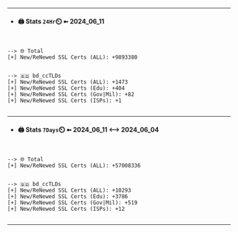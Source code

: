 

---
- #### 🖨️ **Stats** `24Hr`⏲️ ➼ 2024_06_11
```console


--> 🌐 Total
[+] New/ReNewed SSL Certs (ALL): +9893380


--> 🇧🇩 bd_ccTLDs
[+] New/ReNewed SSL Certs (ALL): +1473
[+] New/ReNewed SSL Certs (Edu): +404
[+] New/ReNewed SSL Certs (Gov|Mil): +82
[+] New/ReNewed SSL Certs (ISPs): +1


```

---
- #### 🖨️ **Stats** `7Days`⏲️ ➼ 2024_06_11 <--> 2024_06_04
```console


--> 🌐 Total
[+] New/ReNewed SSL Certs (ALL): +57008336


--> 🇧🇩 bd_ccTLDs
[+] New/ReNewed SSL Certs (ALL): +10293
[+] New/ReNewed SSL Certs (Edu): +3786
[+] New/ReNewed SSL Certs (Gov|Mil): +519
[+] New/ReNewed SSL Certs (ISPs): +12


```

---

